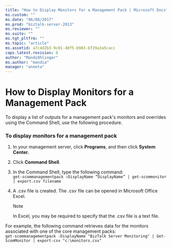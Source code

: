 ```yaml
---
title: "How to Display Monitors for a Management Pack | Microsoft Docs"
ms.custom: ""
ms.date: "06/08/2017"
ms.prod: "biztalk-server-2013"
ms.reviewer: ""
ms.suite: ""
ms.tgt_pltfrm: ""
ms.topic: "article"
ms.assetid: a7c4d2b3-9c01-40f5-b983-bf29a3a5cacc
caps.latest.revision: 6
author: "MandiOhlinger"
ms.author: "mandia"
manager: "anneta"
---
```

# How to Display Monitors for a Management Pack
To display a list of outputs for a management pack's monitors and overrides using the Command Shell, use the following procedure.  
  
### To display monitors for a management pack  
  
1.  In your management server, click **Programs**, and then click **System Center.**  
  
2.  Click **Command Shell**.  
  
3.  In the Command Shell, type the following command:   
    `get-scommanagementpack –DisplayName “DisplayName” | get-scommonitor | export.csv filename`  
  
4.  A .csv file is created. The .csv file can be opened in Microsoft Office Excel.  
  
    > [!NOTE]  
    >  In Excel, you may be required to specify that the .csv file is a text file.  
  
 For example, the following command retrieves data for the monitors associated with one of the core management packs:   
`get-scommanagementpack -DisplayName "BizTalk Server Monitoring" | Get-ScomMonitor | export-csv "c:\monitors.csv"`